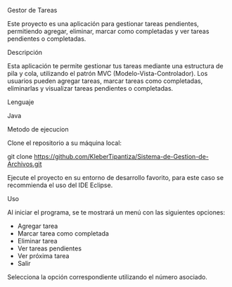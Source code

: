 Gestor de Tareas

Este proyecto es una aplicación para gestionar tareas pendientes, permitiendo agregar, eliminar, marcar como completadas y ver tareas pendientes o completadas.

Descripción

Esta aplicación te permite gestionar tus tareas mediante una estructura de pila y cola, utilizando el patrón MVC (Modelo-Vista-Controlador). Los usuarios pueden agregar tareas, marcar tareas como completadas, eliminarlas y visualizar tareas pendientes o completadas.

Lenguaje

Java

Metodo de ejecucion

Clone el repositorio a su máquina local:

git clone https://github.com/KleberTipantiza/Sistema-de-Gestion-de-Archivos.git

Ejecute el proyecto en su entorno de desarrollo favorito, para este caso se recommienda el uso del IDE Eclipse.

Uso

Al iniciar el programa, se te mostrará un menú con las siguientes opciones:

- Agregar tarea
- Marcar tarea como completada
- Eliminar tarea
- Ver tareas pendientes
- Ver próxima tarea
- Salir

Selecciona la opción correspondiente utilizando el número asociado.
